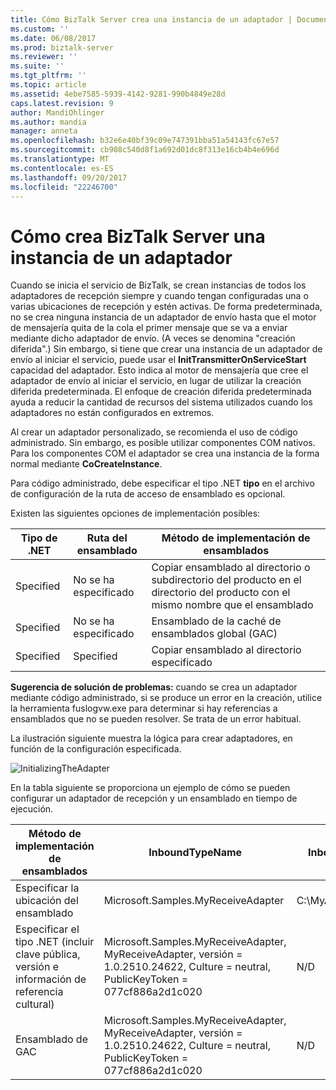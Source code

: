 ```yaml
---
title: Cómo BizTalk Server crea una instancia de un adaptador | Documentos de Microsoft
ms.custom: ''
ms.date: 06/08/2017
ms.prod: biztalk-server
ms.reviewer: ''
ms.suite: ''
ms.tgt_pltfrm: ''
ms.topic: article
ms.assetid: 4ebe7585-5939-4142-9281-990b4849e28d
caps.latest.revision: 9
author: MandiOhlinger
ms.author: mandia
manager: anneta
ms.openlocfilehash: b32e6e40bf39c09e747391bba51a54143fc67e57
ms.sourcegitcommit: cb908c540d8f1a692d01dc8f313e16cb4b4e696d
ms.translationtype: MT
ms.contentlocale: es-ES
ms.lasthandoff: 09/20/2017
ms.locfileid: "22246700"
---
```

# <a name="how-biztalk-server-instantiates-an-adapter"></a>Cómo crea BizTalk Server una instancia de un adaptador
Cuando se inicia el servicio de BizTalk, se crean instancias de todos los adaptadores de recepción siempre y cuando tengan configuradas una o varias ubicaciones de recepción y estén activas. De forma predeterminada, no se crea ninguna instancia de un adaptador de envío hasta que el motor de mensajería quita de la cola el primer mensaje que se va a enviar mediante dicho adaptador de envío. (A veces se denomina "creación diferida".) Sin embargo, si tiene que crear una instancia de un adaptador de envío al iniciar el servicio, puede usar el **InitTransmitterOnServiceStart** capacidad del adaptador. Esto indica al motor de mensajería que cree el adaptador de envío al iniciar el servicio, en lugar de utilizar la creación diferida predeterminada. El enfoque de creación diferida predeterminada ayuda a reducir la cantidad de recursos del sistema utilizados cuando los adaptadores no están configurados en extremos.  
  
 Al crear un adaptador personalizado, se recomienda el uso de código administrado. Sin embargo, es posible utilizar componentes COM nativos. Para los componentes COM el adaptador se crea una instancia de la forma normal mediante **CoCreateInstance**.  
  
 Para código administrado, debe especificar el tipo .NET **tipo** en el archivo de configuración de la ruta de acceso de ensamblado es opcional.  
  
 Existen las siguientes opciones de implementación posibles:  
  
|Tipo de .NET|Ruta del ensamblado|Método de implementación de ensamblados|  
|---------------|-------------------|--------------------------------|  
|Specified|No se ha especificado|Copiar ensamblado al directorio o subdirectorio del producto en el directorio del producto con el mismo nombre que el ensamblado|  
|Specified|No se ha especificado|Ensamblado de la caché de ensamblados global (GAC)|  
|Specified|Specified|Copiar ensamblado al directorio especificado|  
  
 **Sugerencia de solución de problemas:** cuando se crea un adaptador mediante código administrado, si se produce un error en la creación, utilice la herramienta fuslogvw.exe para determinar si hay referencias a ensamblados que no se pueden resolver. Se trata de un error habitual.  
  
 La ilustración siguiente muestra la lógica para crear adaptadores, en función de la configuración especificada.  
  
 ![](../core/media/initializingtheadapter.gif "InitializingTheAdapter")  
  
 En la tabla siguiente se proporciona un ejemplo de cómo se pueden configurar un adaptador de recepción y un ensamblado en tiempo de ejecución.  
  
|Método de implementación de ensamblados|InboundTypeName|InboundAssemblyPath|  
|--------------------------------|---------------------|-------------------------|  
|Especificar la ubicación del ensamblado|Microsoft.Samples.MyReceiveAdapter|C:\MyAdapter\MyAdapter.dll|  
|Especificar el tipo .NET (incluir clave pública, versión e información de referencia cultural)|Microsoft.Samples.MyReceiveAdapter, MyReceiveAdapter, versión = 1.0.2510.24622, Culture = neutral, PublicKeyToken = 077cf886a2d1c020|N/D|  
|Ensamblado de GAC|Microsoft.Samples.MyReceiveAdapter, MyReceiveAdapter, versión = 1.0.2510.24622, Culture = neutral, PublicKeyToken = 077cf886a2d1c020|N/D|